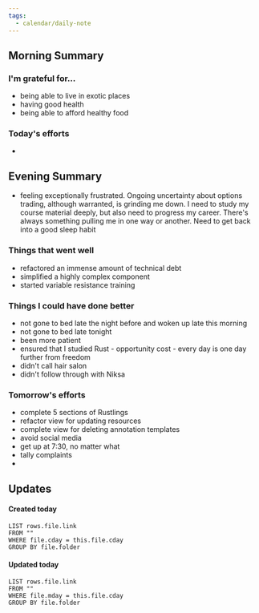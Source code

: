```yaml
---
tags:
  - calendar/daily-note
---
```


## Morning Summary

### I'm grateful for...

- being able to live in exotic places
- having good health
- being able to afford healthy food

### Today's efforts

- 

## Evening Summary

- feeling exceptionally frustrated. Ongoing uncertainty about options trading, although warranted, is grinding me down. I need to study my course material deeply, but also need to progress my career. There's always something pulling me in one way or another. Need to get back into a good sleep habit

### Things that went well

- refactored an immense amount of technical debt
- simplified a highly complex component
- started variable resistance training

### Things I could have done better

- not gone to bed late the night before and woken up late this morning
- not gone to bed late tonight
- been more patient
- ensured that I studied Rust - opportunity cost - every day is one day further from freedom
- didn't call hair salon
- didn't follow through with Niksa 

### Tomorrow's efforts

- complete 5 sections of Rustlings
- refactor view for updating resources
- complete view for deleting annotation templates
- avoid social media
- get up at 7:30, no matter what
- tally complaints
- 

## Updates

#### Created today

```dataview
LIST rows.file.link
FROM ""
WHERE file.cday = this.file.cday
GROUP BY file.folder
```

#### Updated today

```dataview
LIST rows.file.link
FROM ""
WHERE file.mday = this.file.cday
GROUP BY file.folder
```
